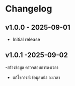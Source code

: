 # Changelog


## v1.0.0 - 2025-09-01
- Initial release

## v1.0.1 -2025-09-02
-สร้างข้อมูล ตรวจสอบการลงเวลา
- แก้ไขการส่งข้อมูลหน้า ลงเวลา